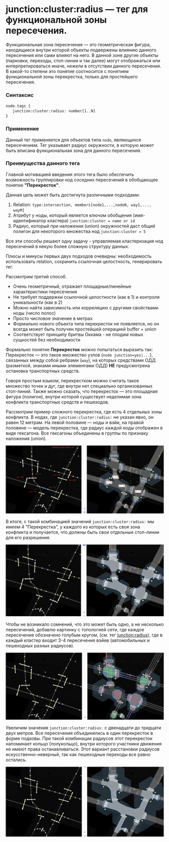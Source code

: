 # junction:cluster:radius — тег для функциональной зоны пересечения.

Функциональная зона пересечения — это геометрическая фигура, находящиеся внутри которой объекты подвержены влиянию данного пересечения или сами влияют на него.
В данной зоне другие объекты (парковки, переходы, стоп-линии и так далее) могут отображаться или интерпретироваться иначе, нежели в отсутствии данного пересечения.
В какой-то степени это понятие соотносится с понятием функциональной зоны перекрестка, только для простейшего пересечения.

### Синтаксис
```
node.tags {
   junction:cluster:radius: number[1..N]
}
```

### Применение

Данный тег применяется для объектов типа `node`, являющихся пересечением.
Тег указывает радиус окружности, в которую может быть вписана функциональная зона для данного пересечения.
 
### Преимущества данного тега

Главной мотивацией введения этого тега было обеспечить возможность группировки нод соседних пересечений в обобщающее
понятие **"Перекресток"**. 

Данная цель может быть достигнута различными подходами:

1. Relation: `type:intersection, members[node1,...,nodeN, way1,..., wayM]`
2. Атрибут у ноды, который является ключом обобщения (имя-идентификатор кластера) `junction:cluster = name or id`
3. Радиус, который при наложении (union) окружностей даст общий полигон для некоторого множества нод `junction:cluster = 5`

Все эти способы решают одну задачу - управляемая кластеризация нод пересечений в некую более сложную структуру данных.

Плюсы и минусы первых двух подходов очевидны: необходимость использовать relation, сохранить ссылочная целостность, генерировать тег.

Рассмотрим третий способ.

* Очень геометричный, отражает площадные/линейные характеристики пересечения
* Не требует поддержки ссылочной целостности (как в 1) и контроля уникальности (как в 2)
* Можно найти зависимость или корреляцию с другими свойствами ноды (число полос)
* Просто числовое значение в метрах
* Формально нового объекта типа перекресток не появляется, но он всегда может быть получен простейшей операцией buffer + union
* Соответствует принципу бритвы Оккама - не плодим новых сущностей без необходимости

Формально понятие **Перекресток** можно попытаться выразить так:
Перекресток — это такое множество узлов (`node junction=yes|...`), связанных между собой ребрами (`way`), на которых
средствами ОДД (разметкой, знаками иными элементами ОДД) **НЕ** предусмотрена остановка транспортных средств.

Говоря простым языком, перекрестком можно считать такое множество точек и дуг, где внутри нет специально организованных стоп-линий.
Также можно сказать, что перекресток — это площадная фигура (полигон), внутри которой существует неделимая зона конфликта транспортных средств и пешеходов.

Рассмотрим пример сложного перекрестка, где есть 4 отдельных зоны конфликта.
В нодах, где `junction:cluster:radius:` не указан явно, он равен 12 метрам.
На левой половине — ноды и вэйи, на правой половине — модель перекрестка, где радиус каждой ноды отображен в виде гексагона. 
Все гексагоны объединены в группы по признаку наложения (union).

![image info](./img/junction:cluster:radius-img1.png)

В итоге, с такой комбинацией значений `junction:cluster:radius:` мы имеем 4 "Перекрестка", у каждого
из которых есть своя зона конфликта и получается, что *должны* быть свои отдельные стоп-линии для его разрешения.

![image info](./img/junction:cluster:radius-img4.png)

Чтобы не возникало сомнений, что это может быть одно, а не несколько пересечений, добавлю картинку с топологией сети, где каждое пересечение обозначено голубым кругом,
(см. тег [junction:radius](./node.tags.junction:radius.md)), где в каждый кластер входит 3-4 пересечения вэйев (автомобильных и пешеходных разных радиусов).

![image info](./img/junction:cluster:radius-img5.png)

Увеличим значения `junction:cluster:radius:` с двенадцати до тридцати двух метров.
Все пересечения объединились в один перекресток в форме подковы. При такой комбинации радиусов этот перекресток
напоминает кольцо (полукольцо), внутри которого участники движения не имеют права останавливаться.
Этот вариант расстановки радиусов искусственно-неверный, так как пешеходные переходы все равно остались.

![image info](./img/junction:cluster:radius-img3.png)
